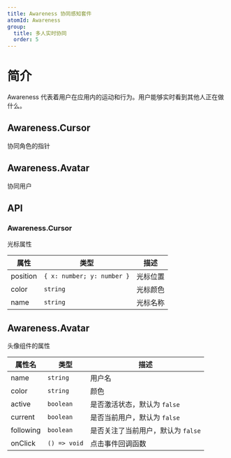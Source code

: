 ```yaml
---
title: Awareness 协同感知套件
atomId: Awareness
group:
  title: 多人实时协同
  order: 5
---
```


# 简介

Awareness 代表着用户在应用内的运动和行为。用户能够实时看到其他人正在做什么。

## Awareness.Cursor

协同角色的指针

<code src="./demos/Cursor.tsx" ></code>

## Awareness.Avatar

协同用户

<code src="./demos/Avatar.tsx" ></code>

## API

### Awareness.Cursor

光标属性

| 属性       | 类型                         | 描述   |
| -------- | -------------------------- | ---- |
| position | `{ x: number; y: number }` | 光标位置 |
| color    | `string`                   | 光标颜色 |
| name     | `string`                   | 光标名称 |

## Awareness.Avatar

头像组件的属性

| 属性名       | 类型           | 描述                    |
| --------- | ------------ | --------------------- |
| name      | `string`     | 用户名                   |
| color     | `string`     | 颜色                    |
| active    | `boolean`    | 是否激活状态，默认为 `false`    |
| current   | `boolean`    | 是否当前用户，默认为 `false`    |
| following | `boolean`    | 是否关注了当前用户，默认为 `false` |
| onClick   | `() => void` | 点击事件回调函数              |
